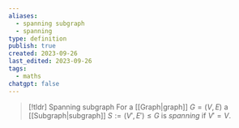 ```yaml
---
aliases:
  - spanning subgraph
  - spanning
type: definition
publish: true
created: 2023-09-26
last_edited: 2023-09-26
tags:
  - maths
chatgpt: false
---
```

> [!tldr] Spanning subgraph
> For a [[Graph|graph]] $G = (V,E)$ a [[Subgraph|subgraph]] $S := (V', E') \leq G$ is *spanning* if $V' = V$.